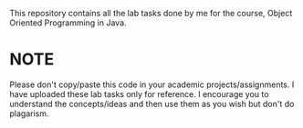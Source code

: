 This repository contains all the lab tasks done by me for the course, Object Oriented Programming in Java.

# NOTE
Please don't copy/paste this code in your academic projects/assignments. I have uploaded these lab tasks only for reference. I encourage you to understand 
the concepts/ideas and then use them as you wish but don't do plagarism. 



